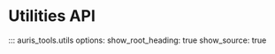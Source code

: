 # Utilities API

::: auris_tools.utils
    options:
      show_root_heading: true
      show_source: true